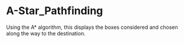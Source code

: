 # A-Star_Pathfinding
Using the A* algorithm, this displays the boxes considered and chosen along the way to the destination.
